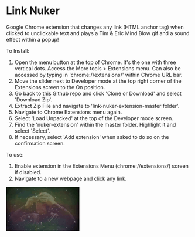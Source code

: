# Link Nuker
Google Chrome extension that changes any link (HTML anchor tag) when clicked to unclickable text and plays a Tim & Eric Mind Blow gif and a sound effect within a popup! 

To Install: 
1) Open the menu button at the top of Chrome. It's the one with three vertical dots. Access the More tools > Extensions menu.   Can also be accessed by typing in 'chrome://extensions/' within Chrome URL bar. 
2) Move the slider next to Developer mode at the top right corner of the Extensions screen to the On position.
3) Go back to this Github repo and click 'Clone or Download' and select 'Download Zip'.
4) Extract Zip File and navigate to 'link-nuker-extension-master folder'.
5) Navigate to Chrome Extensions menu again. 
6) Select 'Load Unpacked' at the top of the Developer mode screen.
7) Find the 'nuker-extension' within the master folder. Highlight it and select 'Select'.
8) If necessary, select 'Add extension' when asked to do so on the confirmation screen.

To use: 
1) Enable extension in the Extensions Menu (chrome://extensions/) screen if disabled.
2) Navigate to a new webpage and click any link.

![alt text](https://github.com/vladtrebukhov/last-pass-chrome-ext/blob/master/boom.gif)

